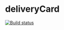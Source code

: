 # deliveryCard
[![Build status](https://ci.appveyor.com/api/projects/status/qlmwjqmognorv1v9/branch/main?svg=true)](https://ci.appveyor.com/project/DareyBlitz/deliverycard/branch/main)
